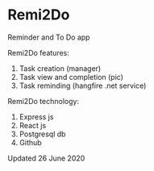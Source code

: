 # Remi2Do
Reminder and To Do app

Remi2Do features:
1. Task creation (manager)
2. Task view and completion (pic)
3. Task reminding (hangfire .net service)

Remi2Do technology:
1. Express js 
2. React js
3. Postgresql db
4. Github

Updated 26 June 2020


